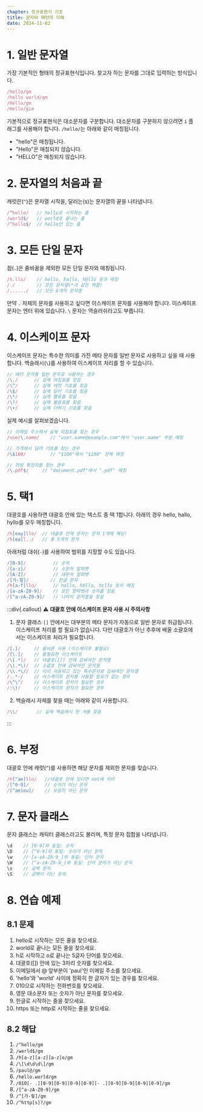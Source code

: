 ```yaml
---
chapter: 정규표현식 기초
title: 문자와 패턴의 이해
date: 2024-11-02
---
```


# 1. 일반 문자열

가장 기본적인 형태의 정규표현식입니다. 찾고자 하는 문자를 그대로 입력하는 방식입니다.

```javascript
/hello/gm
/hello world/gm
/Hello/gm
/Hello/gim
```

기본적으로 정규표현식은 대소문자를 구분합니다. 대소문자를 구분하지 않으려면 `i` 플래그를 사용해야 합니다. `/hello/`는 아래와 같이 매칭됩니다.

- "hello"은 매칭됩니다.
- "Hello"은 매칭되지 않습니다.
- "HELLO"은 매칭되지 않습니다.

# 2. 문자열의 처음과 끝

캐럿은(`^`)은 문자열 시작을, 달러는(`$`)는 문자열의 끝을 나타냅니다.

```javascript
/^hello/   // hello로 시작하는 줄
/world$/   // world로 끝나는 줄
/^hello$/  // hello만 있는 줄
```

# 3. 모든 단일 문자

점(`.`)은 줄바꿈을 제외한 모든 단일 문자와 매칭됩니다.

```javascript
/h.llo/    // hello, hallo, h@llo 등과 매칭
/./        // 모든 문자열(*과 같은 역할)
/....../   // 모든 6개의 문자열
```

만약 `.` 자체의 문자를 사용하고 싶다면 이스캐이프 문자를 사용해야 합니다. 이스케이프 문자는 엔터 위에 있습니다. `\` 문자는 역슬러쉬라고도 부릅니다.

# 4. 이스케이프 문자

이스케이프 문자는 특수한 의미를 가진 메타 문자를 일반 문자로 사용하고 싶을 때 사용합니다. 백슬래시(`\`)를 사용하여 이스케이프 처리를 할 수 있습니다.

```javascript
// 메타 문자를 일반 문자로 사용하는 경우
/\./      // 실제 마침표를 찾음
/\^/      // 실제 캐럿 기호를 찾음
/\$/      // 실제 달러 기호를 찾음
/\*/      // 실제 별표를 찾음
/\?/      // 실제 물음표를 찾음
/\+/      // 실제 더하기 기호를 찾음
```

실제 예시를 살펴보겠습니다.

```javascript
// 이메일 주소에서 실제 마침표를 찾는 경우
/user\.name/    // "user.name@example.com"에서 "user.name" 부분 매칭

// 가격에서 달러 기호를 찾는 경우
/\$100/         // "$100"에서 "$100" 전체 매칭

// 파일 확장자를 찾는 경우
/\.pdf$/     // "document.pdf"에서 ".pdf" 매칭
```

# 5. 택1

대괄호를 사용하면 대괄호 안에 있는 텍스트 중 택 1합니다. 아래의 경우 hello, hallo, hyllo를 모두 매칭합니다.

```javascript
/h[eay]llo/  // 대괄호 안에 문자는 문자 1개에 해당!
/h[ea]l../   // 총 5개의 문자
```

아래처럼 대쉬(`-`)를 사용하여 범위를 지정할 수도 있습니다.

```javascript
/[0-9]/          // 숫자
/[a-z]/          // 소문자 알파벳
/[A-Z]/          // 대문자 알파벳
/[가-힣]/        // 한글 문자
/h[a-f]llo/      // hallo, hbllo, hcllo 등이 매칭
/[a-zA-Z0-9]/    // 모든 알파뱃과 숫자를 찾음
/[^a-zA-Z0-9]/   // 나머지 문자열을 찾음
```

:::div{.callout}
⚠️ **대괄호 안에 이스케이프 문자 사용 시 주의사항**

1. 문자 클래스 `[]` 안에서는 대부분의 메타 문자가 자동으로 일반 문자로 취급됩니다. 이스케이프 처리를 할 필요가 없습니다. 다만 대괄호가 아닌 추후에 배울 소괄호에서는 이스케이프 처리가 필요합니다.

```javascript
/[.]/     // 올바른 사용 (이스케이프 불필요)
/[\.]/    // 불필요한 이스케이프
/\[.*]/   // 대괄호([]) 안에 감싸여진 문자열
/\(.*\)/  // 소괄호 안에 감싸여진 문자열
/\\.*\//  // 이미 사용되고 있는 특수문자로 감싸여진 문자열
/-.*-/    // 이스케이프 문자를 사용할 필요가 없는 경우
/\^\^/    // 이스케이프 문자가 필요한 경우
/:\)/     // 이스케이프 문자가 필요한 경우
```

2. 백슬래시 자체를 찾을 때는 아래와 같이 사용합니다.
```javascript
/\\/       // 실제 백슬래시 한 개를 찾음
```
:::

# 6. 부정

대괄호 안에 캐럿(`^`)를 사용하면 해당 문자를 제외한 문자를 찾습니다.

```javascript
/h[^ae]llo/   //대괄호 안에 있다면 not에 의미
/[^0-9]/      // 숫자가 아닌 문자
/[^aeiou]/    // 모음이 아닌 문자
```

# 7. 문자 클래스

문자 클래스는 캐릭터 클래스라고도 불리며, 특정 문자 집합을 나타냅니다.

```javascript
\d    // [0-9]와 동일: 숫자
\D    // [^0-9]와 동일: 숫자가 아닌 문자
\w    // [a-zA-Z0-9_]와 동일: 단어 문자
\W    // [^a-zA-Z0-9_]와 동일: 단어 문자가 아닌 문자
\s    // 공백 문자
\S    // 공백이 아닌 문자
```

# 8. 연습 예제

## 8.1 문제
1. hello로 시작하는 모든 줄을 찾으세요.
2. world로 끝나는 모든 줄을 찾으세요.
3. h로 시작하고 o로 끝나는 5글자 단어를 찾으세요.
4. 대괄호([]) 안에 있는 3자리 숫자를 찾으세요.
5. 이메일에서 @ 앞부분이 'paul'인 이메일 주소를 찾으세요.
6. 'hello'와 'world' 사이에 정확히 한 글자가 있는 경우를 찾으세요.
7. 010으로 시작하는 전화번호를 찾으세요.
8. 영문 대소문자 또는 숫자가 아닌 문자를 찾으세요.
9. 한글로 시작하는 줄을 찾으세요.
10. https 또는 http로 시작하는 줄을 찾으세요.

## 8.2 해답
1. `/^hello/gm`
2. `/world$/gm`
3. `/h[a-z][a-z][a-z]o/gm`
4. `/\[\d\d\d\]/gm`
5. `/paul@/gm`
6. `/hello.world/gm`
7. `/010[- .][0-9][0-9][0-9][0-9][- .][0-9][0-9][0-9][0-9]/gm`
8. `/[^a-zA-Z0-9]/gm`
9. `/^[가-힣]/gm`
10. `/^http[s]?/gm`